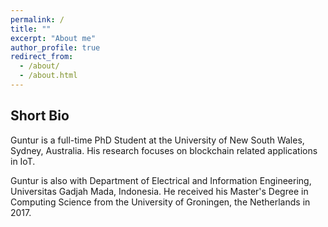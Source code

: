 ```yaml
---
permalink: /
title: ""
excerpt: "About me"
author_profile: true
redirect_from: 
  - /about/
  - /about.html
---
```


Short Bio
---------

Guntur is a full-time PhD Student at the University of New South Wales, Sydney, Australia. His research focuses on blockchain related applications in IoT.

Guntur is also with Department of Electrical and Information Engineering, Universitas Gadjah Mada, Indonesia. He received his Master's Degree in Computing Science from the University of Groningen, the Netherlands in 2017.
